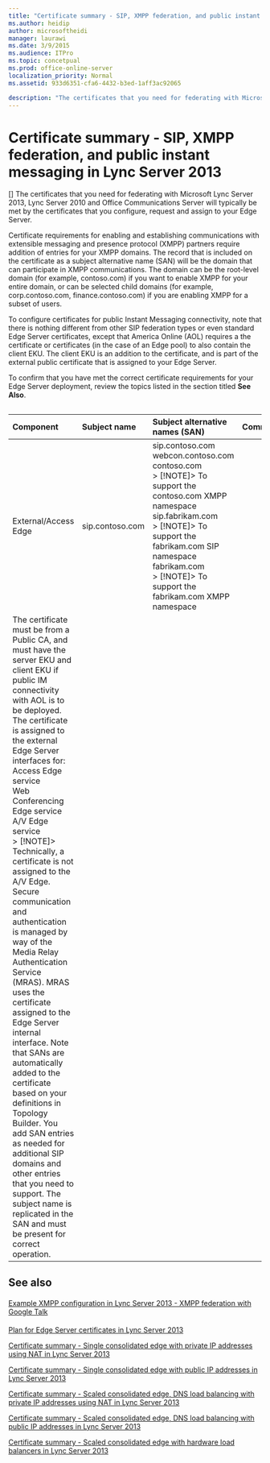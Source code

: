 ```yaml
---
title: "Certificate summary - SIP, XMPP federation, and public instant messaging in Lync Server 2013"
ms.author: heidip
author: microsoftheidi
manager: laurawi
ms.date: 3/9/2015
ms.audience: ITPro
ms.topic: concetpual
ms.prod: office-online-server
localization_priority: Normal
ms.assetid: 933d6351-cfa6-4432-b3ed-1aff3ac92065

description: "The certificates that you need for federating with Microsoft Lync Server 2013, Lync Server 2010 and Office Communications Server will typically be met by the certificates that you configure, request and assign to your Edge Server."
---
```


# Certificate summary - SIP, XMPP federation, and public instant messaging in Lync Server 2013
[]
The certificates that you need for federating with Microsoft Lync Server 2013, Lync Server 2010 and Office Communications Server will typically be met by the certificates that you configure, request and assign to your Edge Server. 
  
Certificate requirements for enabling and establishing communications with extensible messaging and presence protocol (XMPP) partners require addition of entries for your XMPP domains. The record that is included on the certificate as a subject alternative name (SAN) will be the domain that can participate in XMPP communications. The domain can be the root-level domain (for example, contoso.com) if you want to enable XMPP for your entire domain, or can be selected child domains (for example, corp.contoso.com, finance.contoso.com) if you are enabling XMPP for a subset of users. 
  
To configure certificates for public Instant Messaging connectivity, note that there is nothing different from other SIP federation types or even standard Edge Server certificates, except that America Online (AOL) requires a the certificate or certificates (in the case of an Edge pool) to also contain the client EKU. The client EKU is an addition to the certificate, and is part of the external public certificate that is assigned to your Edge Server.
  
To confirm that you have met the correct certificate requirements for your Edge Server deployment, review the topics listed in the section titled **See Also**.
  
## 

|**Component**|**Subject name**|**Subject alternative names (SAN)**|**Comments**|
|:-----|:-----|:-----|:-----|
|External/Access Edge  <br/> |sip.contoso.com  <br/> |sip.contoso.com  <br/> webcon.contoso.com  <br/> contoso.com  <br/> > [!NOTE]> To support the contoso.com XMPP namespace           sip.fabrikam.com  <br/> > [!NOTE]> To support the fabrikam.com SIP namespace           fabrikam.com  <br/> > [!NOTE]> To support the fabrikam.com XMPP namespace           
| The certificate must be from a Public CA, and must have the server EKU and client EKU if public IM connectivity with AOL is to be deployed. The certificate is assigned to the external Edge Server interfaces for:  <br/>  Access Edge service  <br/>  Web Conferencing Edge service  <br/>  A/V Edge service  <br/> > [!NOTE]>  Technically, a certificate is not assigned to the A/V Edge. Secure communication and authentication is managed by way of the Media Relay Authentication Service (MRAS). MRAS uses the certificate assigned to the Edge Server internal interface.            Note that SANs are automatically added to the certificate based on your definitions in Topology Builder. You add SAN entries as needed for additional SIP domains and other entries that you need to support. The subject name is replicated in the SAN and must be present for correct operation.  <br/> |
   
## See also

#### 

[Example XMPP configuration in Lync Server 2013 - XMPP federation with Google Talk](example-xmpp-configuration-–-xmpp-federation-with-google-talk.md)
#### 

[Plan for Edge Server certificates in Lync Server 2013](plan-for-edge-server-certificates.md)
  
[Certificate summary - Single consolidated edge with private IP addresses using NAT in Lync Server 2013](certificate-summarysingle-consolidated-edge-with-private-ip-addresses-using-nat.md)
  
[Certificate summary - Single consolidated edge with public IP addresses in Lync Server 2013](certificate-summarysingle-consolidated-edge-with-public-ip-addresses.md)
  
[Certificate summary - Scaled consolidated edge, DNS load balancing with private IP addresses using NAT in Lync Server 2013](certificate-summaryscaled-consolidated-edge-dns-load-balancing-with-private-ip-a.md)
  
[Certificate summary - Scaled consolidated edge, DNS load balancing with public IP addresses in Lync Server 2013](certificate-summaryscaled-consolidated-edge-dns-load-balancing-with-public-ip-ad.md)
  
[Certificate summary - Scaled consolidated edge with hardware load balancers in Lync Server 2013](certificate-summaryscaled-consolidated-edge-with-hardware-load-balancers.md)

